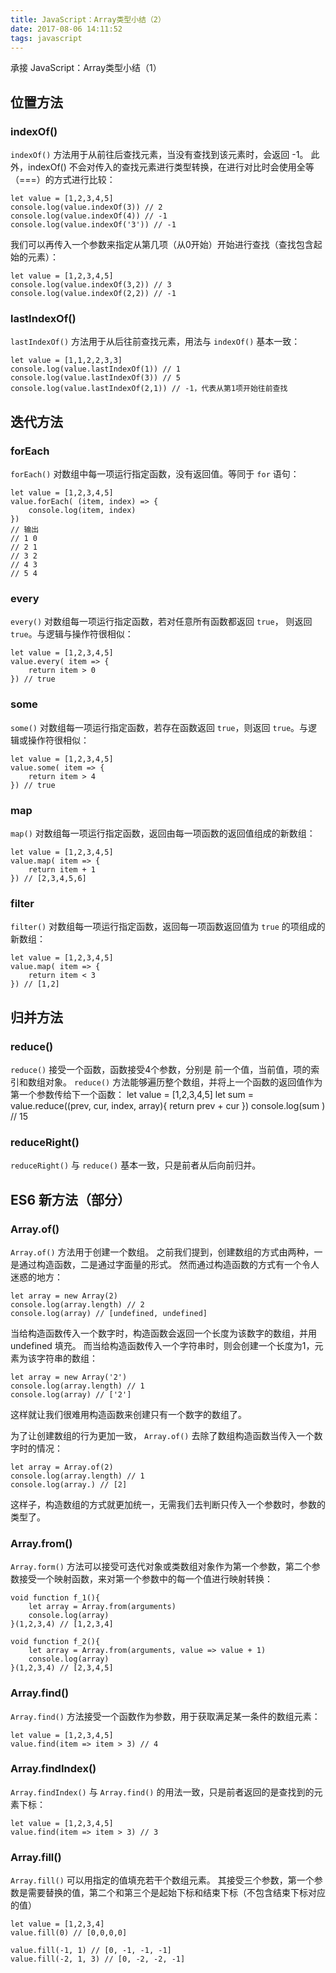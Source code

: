 ```yaml
---
title: JavaScript：Array类型小结（2）
date: 2017-08-06 14:11:52
tags: javascript
---
```


承接 JavaScript：Array类型小结（1）

## 位置方法
### indexOf()
`indexOf()` 方法用于从前往后查找元素，当没有查找到该元素时，会返回 -1。
此外，indexOf() 不会对传入的查找元素进行类型转换，在进行对比时会使用全等（===）的方式进行比较：
```
let value = [1,2,3,4,5] 
console.log(value.indexOf(3)) // 2
console.log(value.indexOf(4)) // -1
console.log(value.indexOf('3')) // -1
```
我们可以再传入一个参数来指定从第几项（从0开始）开始进行查找（查找包含起始的元素）：
```
let value = [1,2,3,4,5]
console.log(value.indexOf(3,2)) // 3
console.log(value.indexOf(2,2)) // -1
```
### lastIndexOf()
`lastIndexOf()` 方法用于从后往前查找元素，用法与 `indexOf()` 基本一致：
```
let value = [1,1,2,2,3,3]
console.log(value.lastIndexOf(1)) // 1
console.log(value.lastIndexOf(3)) // 5
console.log(value.lastIndexOf(2,1)) // -1，代表从第1项开始往前查找
```

## 迭代方法
### forEach
`forEach()` 对数组中每一项运行指定函数，没有返回值。等同于 `for` 语句：
```
let value = [1,2,3,4,5]
value.forEach( (item, index) => {
    console.log(item, index)
})
// 输出
// 1 0
// 2 1
// 3 2
// 4 3
// 5 4
```
### every
`every()` 对数组每一项运行指定函数，若对任意所有函数都返回 `true`， 则返回 `true`。与逻辑与操作符很相似：
```
let value = [1,2,3,4,5]
value.every( item => {
    return item > 0
}) // true
```
### some
`some()` 对数组每一项运行指定函数，若存在函数返回 `true`，则返回 `true`。与逻辑或操作符很相似：
```
let value = [1,2,3,4,5]
value.some( item => {
    return item > 4
}) // true
```
### map
`map()` 对数组每一项运行指定函数，返回由每一项函数的返回值组成的新数组：
```
let value = [1,2,3,4,5]
value.map( item => {
    return item + 1
}) // [2,3,4,5,6]
```
### filter
`filter()` 对数组每一项运行指定函数，返回每一项函数返回值为 `true` 的项组成的新数组：
```
let value = [1,2,3,4,5]
value.map( item => {
    return item < 3
}) // [1,2]
```

## 归并方法
### reduce()
`reduce()` 接受一个函数，函数接受4个参数，分别是 前一个值，当前值，项的索引和数组对象。
`reduce()` 方法能够遍历整个数组，并将上一个函数的返回值作为第一个参数传给下一个函数：
let value = [1,2,3,4,5]
let sum = value.reduce((prev, cur, index, array){
    return prev + cur
})
console.log(sum ) // 15
### reduceRight()
`reduceRight()` 与 `reduce()` 基本一致，只是前者从后向前归并。

## ES6 新方法（部分）
### Array.of()
`Array.of()` 方法用于创建一个数组。
之前我们提到，创建数组的方式由两种，一是通过构造函数，二是通过字面量的形式。
然而通过构造函数的方式有一个令人迷惑的地方：
```
let array = new Array(2)
console.log(array.length) // 2
console.log(array) // [undefined, undefined]
```
当给构造函数传入一个数字时，构造函数会返回一个长度为该数字的数组，并用 undefined 填充。
而当给构造函数传入一个字符串时，则会创建一个长度为1，元素为该字符串的数组：
```
let array = new Array('2')
console.log(array.length) // 1
console.log(array) // ['2']
```
这样就让我们很难用构造函数来创建只有一个数字的数组了。

为了让创建数组的行为更加一致， `Array.of()` 去除了数组构造函数当传入一个数字时的情况：
```
let array = Array.of(2)
console.log(array.length) // 1
console.log(array.) // [2]
```
这样子，构造数组的方式就更加统一，无需我们去判断只传入一个参数时，参数的类型了。

### Array.from()
`Array.form()` 方法可以接受可迭代对象或类数组对象作为第一个参数，第二个参数接受一个映射函数，来对第一个参数中的每一个值进行映射转换：
```
void function f_1(){
    let array = Array.from(arguments)
    console.log(array)
}(1,2,3,4) // [1,2,3,4]

void function f_2(){
    let array = Array.from(arguments, value => value + 1)
    console.log(array)
}(1,2,3,4) // [2,3,4,5]
```
### Array.find()
`Array.find()` 方法接受一个函数作为参数，用于获取满足某一条件的数组元素：
```
let value = [1,2,3,4,5]
value.find(item => item > 3) // 4
```
### Array.findIndex()
`Array.findIndex()` 与 `Array.find()` 的用法一致，只是前者返回的是查找到的元素下标：
```
let value = [1,2,3,4,5]
value.find(item => item > 3) // 3
```
### Array.fill()
`Array.fill()` 可以用指定的值填充若干个数组元素。
其接受三个参数，第一个参数是需要替换的值，第二个和第三个是起始下标和结束下标（不包含结束下标对应的值）
```
let value = [1,2,3,4]
value.fill(0) // [0,0,0,0]

value.fill(-1, 1) // [0, -1, -1, -1]
value.fill(-2, 1, 3) // [0, -2, -2, -1]
```




